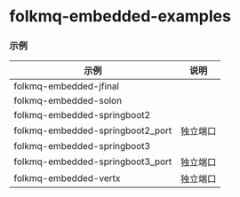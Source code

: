 # folkmq-embedded-examples


### 示例


| 示例                               | 说明   |
|----------------------------------|------|
| folkmq-embedded-jfinal           |      |
| folkmq-embedded-solon            |      |
| folkmq-embedded-springboot2      |      |
| folkmq-embedded-springboot2_port | 独立端口 |
| folkmq-embedded-springboot3      |      |
| folkmq-embedded-springboot3_port | 独立端口 |
| folkmq-embedded-vertx            | 独立端口 |


